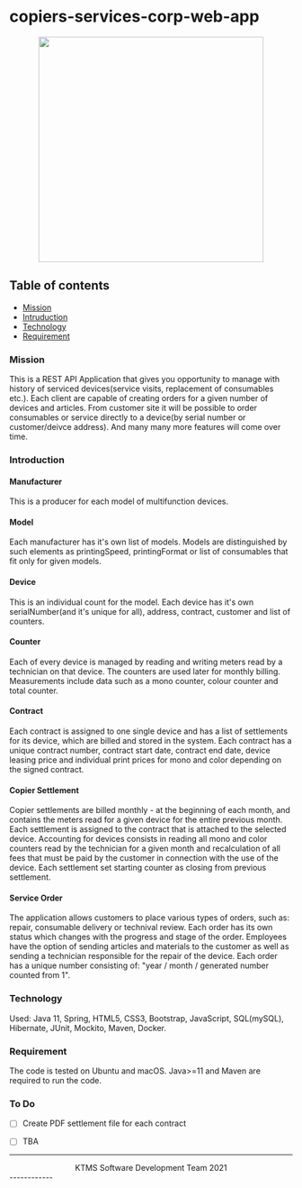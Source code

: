 # copiers-services-corp-web-app

<p align="center">
  <img src="https://user-images.githubusercontent.com/64745872/106356217-4d1ea000-62fe-11eb-80e8-225287b63824.png" width="400" height="400"  />
  </p>
  
## Table of contents
* [Mission](#mission)
* [Intruduction](#intruduction)
* [Technology](#technology)
* [Requirement](#requirement)
  
 
### Mission

This is a REST API Application that gives you opportunity to manage with history of serviced devices(service visits, replacement of consumables etc.).
Each client are capable of creating orders for a given number of devices and articles.
From customer site it will be possible to order consumables or service directly to a device(by serial number or customer/deivce address).
And many many more features will come over time.


### Introduction

#### Manufacturer 

This is a producer for each model of multifunction devices. 

#### Model

Each manufacturer has it's own list of models.
Models are distinguished by such elements as printingSpeed, printingFormat or list of consumables that fit only for given models.

#### Device

This is an individual count for the model. 
Each device has it's own serialNumber(and it's unique for all), address, contract, customer and list of counters.

#### Counter

Each of every device is managed by reading and writing meters read by a technician on that device. 
The counters are used later for monthly billing. 
Measurements include data such as a mono counter, colour counter and total counter.

#### Contract

Each contract is assigned to one single device and has a list of settlements for its device, which are billed and stored in the system. 
Each contract has a unique contract number, contract start date, contract end date, device leasing price and individual print prices for mono and color depending on the signed contract.

#### Copier Settlement

Copier settlements are billed monthly - at the beginning of each month, and contains the meters read for a given device for the entire previous month. 
Each settlement is assigned to the contract that is attached to the selected device. 
Accounting for devices consists in reading all mono and color counters read by the technician for a given month and recalculation of all fees that must be paid by the customer in connection with the use of the device.
Each settlement set starting counter as closing from previous settlement.

#### Service Order

The application allows customers to place various types of orders, such as: repair, consumable delivery or technival review. 
Each order has its own status which changes with the progress and stage of the order. 
Employees have the option of sending articles and materials to the customer as well as sending a technician responsible for the repair of the device. 
Each order has a unique number consisting of: "year / month / generated number counted from 1".

### Technology

Used: Java 11, Spring, HTML5, CSS3, Bootstrap, JavaScript, SQL(mySQL), Hibernate, JUnit, Mockito, Maven, Docker.

### Requirement

The code is tested on Ubuntu and macOS. Java>=11 and Maven are required to run the code.

### To Do
- [ ] Create PDF settlement file for each contract
- [ ] TBA


------------
<div align="center">
KTMS Software Development Team 2021
</div>
------------
